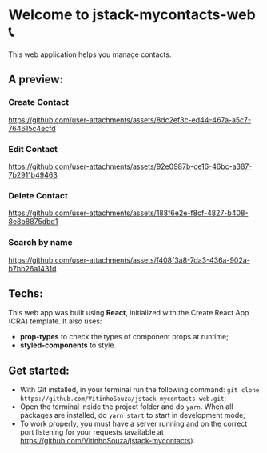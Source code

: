 # Welcome to **jstack-mycontacts-web** 📞
This web application helps you manage contacts.

## A preview:
### Create Contact
https://github.com/user-attachments/assets/8dc2ef3c-ed44-467a-a5c7-764615c4ecfd

### Edit Contact
https://github.com/user-attachments/assets/92e0987b-ce16-46bc-a387-7b2911b49463

### Delete Contact
https://github.com/user-attachments/assets/188f6e2e-f8cf-4827-b408-8e8b8875dbd1

### Search by name
https://github.com/user-attachments/assets/f408f3a8-7da3-436a-902a-b7bb26a1431d

## Techs:
This web app was built using **React**, initialized with the Create React App (CRA) template.
It also uses:
- **prop-types** to check the types of component props at runtime;
- **styled-components** to style.

## Get started:
- With Git installed, in your terminal run the following command: `git clone https://github.com/VitinhoSouza/jstack-mycontacts-web.git`;
- Open the terminal inside the project folder and do `yarn`. When all packages are installed, do `yarn start` to start in development mode;
- To work properly, you must have a server running and on the correct port listening for your requests (available at https://github.com/VitinhoSouza/jstack-mycontacts).
